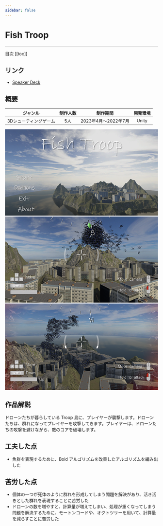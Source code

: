 ```yaml
---
sidebar: false
---
```


# Fish Troop
---

目次
[[toc]]

## リンク
- [Speaker Deck](https://speakerdeck.com/guinpen98/fish-troop)

## 概要
|ジャンル|制作人数|制作期間|開発環境|
|:---:|:---:|:---:|:---:|
|3Dシューティングゲーム|5人|2023年4月〜2022年7月|Unity|
![FishTroop](../.vuepress/public/imgs/home/Vue-FishTroop.png)
![1](../.vuepress/public/imgs/works/FishTroop/1.png)
![2](../.vuepress/public/imgs/works/FishTroop/2.png)

## 作品解説
ドローンたちが暮らしている Troop 島に、プレイヤーが襲撃します。ドローンたちは、群れになってプレイヤーを攻撃してきます。プレイヤーは、ドローンたちの攻撃を避けながら、敵のコアを破壊します。

## 工夫した点
- 魚群を表現するために、Boid アルゴリズムを改善したアルゴリズムを編み出した

## 苦労した点
- 個体の一つが死体のように群れを形成してしまう問題を解決があり、活き活きとした群れを表現することに苦労した
- ドローンの数を増やすと、計算量が増えてしまい、処理が重くなってしまう問題を解決するために、モートンコードや、オクトツリーを用いて、計算量を減らすことに苦労した
